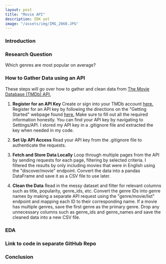 ```yaml
---
layout: post
title: "Movie API"
description: IDK yet
image: "/assets/img/IMG_2060.JPG"
--- 
```


### Introduction

### Research Question
Which genres are most popular on average?

### How to Gather Data using an API
These steps will go over how to gather and clean data from [The Movie Database (TMDb) API.](https://developer.themoviedb.org/docs/getting-started)

1) **Register for an API Key**
Create or sign into your TMDb account [here.](https://www.themoviedb.org/signup) Register for an API key by following the directions on the "Getting Started" webpage found [here.](https://developer.themoviedb.org/docs/getting-started) Make sure to fill out all the required information honestly. You can find your API key by navigating to Settings/API. I stored my API key in a .gitignore file and extracted the key when needed in my code.

2) **Set Up API Access**
Read your API key from the .gitignore file to authenticate the requests.

3) **Fetch and Store Data Locally**
Loop through multiple pages from the API by sending requests for each page, filtering by selected criteria. I filtered the results by only including movies that were in English using the "discover/movie" endpoint. Convert the data into a pandas DataFrame and save it as a CSV file to use later.

4) **Clean the Data**
Read in the messy dataset and filter for relevant columns such as title, popularity, genre_ids, etc. Convert the genre IDs into genre names by making a separate API request using the "genre/movie/list" endpoint and mapping each ID to their corresponding name. If a movie has multiple genres, save the first genre as the primary genre. Drop any unnecessary columns such as genre_ids and genre_names and save the cleaned data into a new CSV file.

### EDA

### Link to code in separate GitHub Repo

### Conclusion